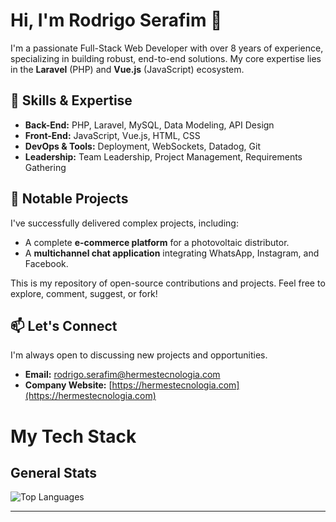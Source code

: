 # Hi, I'm Rodrigo Serafim 👋

I'm a passionate Full-Stack Web Developer with over 8 years of experience, specializing in building robust, end-to-end solutions. My core expertise lies in the **Laravel** (PHP) and **Vue.js** (JavaScript) ecosystem.

## 🚀 Skills & Expertise
*   **Back-End:** PHP, Laravel, MySQL, Data Modeling, API Design
*   **Front-End:** JavaScript, Vue.js, HTML, CSS
*   **DevOps & Tools:** Deployment, WebSockets, Datadog, Git
*   **Leadership:** Team Leadership, Project Management, Requirements Gathering

## 💼 Notable Projects
I've successfully delivered complex projects, including:
*   A complete **e-commerce platform** for a photovoltaic distributor.
*   A **multichannel chat application** integrating WhatsApp, Instagram, and Facebook.

This is my repository of open-source contributions and projects. Feel free to explore, comment, suggest, or fork!

## 📫 Let's Connect
I'm always open to discussing new projects and opportunities.
*   **Email:** rodrigo.serafim@hermestecnologia.com
*   **Company Website:** [https://hermestecnologia.com](https://hermestecnologia.com)



# My Tech Stack

## General Stats

![Top Languages](https://github-readme-stats.vercel.app/api/top-langs/?username=rdgoserafim&layout=compact&theme=dark)

---
